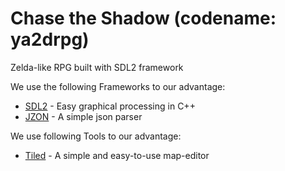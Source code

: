 Chase the Shadow (codename: ya2drpg)
=============================================================

Zelda-like RPG built with SDL2 framework

We use the following Frameworks to our advantage: 
- [SDL2](http://www.libsdl.org/) - Easy graphical processing in C++
- [JZON](https://github.com/Zguy/Jzon) - A simple json parser

We use following Tools to our advantage:
- [Tiled](https://github.com/bjorn/tiled) - A simple and easy-to-use map-editor
